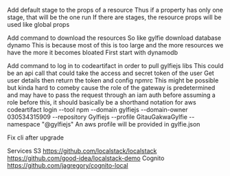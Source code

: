 <!-- TODO -->
Add default stage to the props of a resource
Thus if a property has only one stage, that will be the one run
If there are stages, the resource props will be used like global props

Add command to download the resources
So like gylfie download database dynamo
This is because most of this is too large and the more resources we have the more it becomes bloated
First start with dynamodb

Add command to log in to codeartifact in order to pull gylfiejs libs
This could be an api call that could take the access and secret token of the user
Get user details then return the token and config npmrc
This might be possible but kinda hard to comeby cause the role of the gateway
is predetermined and may have to pass the request through an iam auth before assuming a role
before this, it should basically be a shorthand notation for
aws codeartifact login --tool npm --domain gylfiejs --domain-owner 030534315909 --repository Gylfiejs --profile GitauGakwaGylfie --namespace "@gylfiejs"
An aws profile will be provided in gylfie.json

Fix cli after upgrade

<!-- Dynamo should technically be a service -->
Services
	S3
		https://github.com/localstack/localstack
		https://github.com/good-idea/localstack-demo
	Cognito
		https://github.com/jagregory/cognito-local